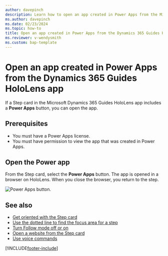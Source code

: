 ```yaml
---
author: davepinch
description: Learn how to open an app created in Power Apps from the Microsoft Dynamics 365 Guides HoloLens app
ms.author: davepinch
ms.date: 02/23/2024
ms.topic: how-to
title: Open an app created in Power Apps from the Dynamics 365 Guides HoloLens app
ms.reviewer: v-wendysmith
ms.custom: bap-template
---
```


# Open an app created in Power Apps from the Dynamics 365 Guides HoloLens app

If a Step card in the Microsoft Dynamics 365 Guides HoloLens app includes a **Power Apps** button, you can open the app.

## Prerequisites

- You must have a Power Apps license.
- You must have permission to view the app that was created in Power Apps.

## Open the Power app

From the Step card, select the **Power Apps** button. The app is opened in a browser on HoloLens. When you close the browser, you return to the step.

![Power Apps button.](media/website-powerapps-link.jpg "Power Apps button")

## See also

- [Get oriented with the Step card](operator-step-card-orientation.md)
- [Use the dotted line to find the focus area for a step](operator-dotted-line.md)
- [Turn Follow mode off or on](operator-follow-mode.md)
- [Open a website from the Step card](operator-website-link.md)
- [Use voice commands](voice-commands.md)


[!INCLUDE[footer-include](../includes/footer-banner.md)]
